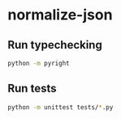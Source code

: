 # normalize-json

## Run typechecking

```sh
python -m pyright
```

## Run tests

```sh
python -m unittest tests/*.py
```
